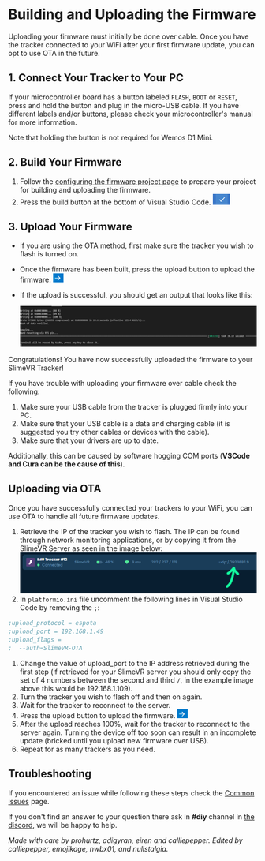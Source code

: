 # Building and Uploading the Firmware

Uploading your firmware must initially be done over cable. Once you have the tracker connected to your WiFi after your first firmware update, you can opt to use OTA in the future.

## 1. Connect Your Tracker to Your PC

If your microcontroller board has a button labeled `FLASH`, `BOOT` or `RESET`, press and hold the button and plug in the micro-USB cable. If you have different labels and/or buttons, please check your microcontroller's manual for more information.

Note that holding the button is not required for Wemos D1 Mini.


## 2. Build Your Firmware

1. Follow the [configuring the firmware project page](configuring-project.md) to prepare your project for building and uploading the firmware.
1. Press the build button at the bottom of Visual Studio Code. <img class="caseImage" alt="The build button, it looks like a tick" src="../assets/img/tick.png" />

## 3. Upload Your Firmware

* If you are using the OTA method, first make sure the tracker you wish to flash is turned on.

* Once the firmware has been built, press the upload button to upload the firmware. <img class="caseImage" alt="The right arrow that indicates Upload" src="../assets/img/arrow.png" />

* If the upload is successful, you should get an output that looks like this:

  ![The output](../assets/img/output.png)

Congratulations! You have now successfully uploaded the firmware to your SlimeVR Tracker!

If you have trouble with uploading your firmware over cable check the following:
1. Make sure your USB cable from the tracker is plugged firmly into your PC.
1. Make sure that your USB cable is a data and charging cable (it is suggested you try other cables or devices with the cable).
1. Make sure that your drivers are up to date.

Additionally, this can be caused by software hogging COM ports (**VSCode and Cura can be the cause of this**).

## Uploading via OTA

Once you have successfully connected your trackers to your WiFi, you can use OTA to handle all future firmware updates.

1. Retrieve the IP of the tracker you wish to flash. The IP can be found through network monitoring applications, or by copying it from the SlimeVR Server as seen in the image below:<br>
  ![tracker Ip](../assets/img/trackerIp.png)
1. In `platformio.ini` file uncomment the following lines in Visual Studio Code by removing the `;`:
  ```ini
  ;upload_protocol = espota
  ;upload_port = 192.168.1.49
  ;upload_flags =
  ;  --auth=SlimeVR-OTA
  ```
1. Change the value of upload_port to the IP address retrieved during the first step (if retrieved for your SlimeVR server you should only copy the set of 4 numbers between the second and third `/`, in the example image above this would be 192.168.1.109).
1. Turn the tracker you wish to flash off and then on again.
1. Wait for the tracker to reconnect to the server.
1. Press the upload button to upload the firmware. <img class="caseImage" alt="The right arrow that indicates Upload" src="../assets/img/arrow.png" />
1. After the upload reaches 100%, wait for the tracker to reconnect to the server again. Turning the device off too soon can result in an incomplete update (bricked until you upload new firmware over USB).
1. Repeat for as many trackers as you need.

## Troubleshooting

If you encountered an issue while following these steps check the [Common issues](../common-issues.md) page.

If you don't find an answer to your question there ask in **#diy** channel in [the discord](https://discord.gg/slimevr), we will be happy to help.

*Made with care by prohurtz, adigyran, eiren and calliepepper. Edited by calliepepper, emojikage, nwbx01, and nullstalgia.*
